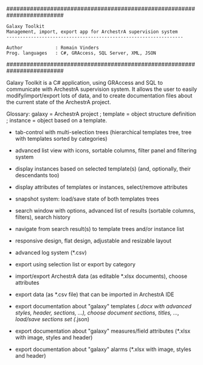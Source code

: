 #########################################################################

    Galaxy Toolkit
    Management, import, export app for ArchestrA supervision system
    -----------------------------------------------------------------
    
    Author            : Romain Vinders
    Prog. languages   : C#, GRAccess, SQL Server, XML, JSON

#########################################################################

Galaxy Toolkit is a C# application, using GRAccess and SQL to communicate with ArchestrA supervision system. 
It allows the user to easily modify/import/export lots of data, and to create documentation files 
about the current state of the ArchestrA project.

Glossary:
galaxy = ArchestrA project ;
template = object structure definition ;
instance = object based on a template.

- tab-control with multi-selection trees (hierarchical templates tree, tree with templates sorted by categories)
- advanced list view with icons, sortable columns, filter panel and filtering system
- display instances based on selected template(s) (and, optionally, their descendants too)
- display attributes of templates or instances, select/remove attributes
- snapshot system: load/save state of both templates trees
- search window with options, advanced list of results (sortable columns, filters), search history
- navigate from search result(s) to template trees and/or instance list
- responsive design, flat design, adjustable and resizable layout
- advanced log system (*.csv)

- export using selection list or export by category
- import/export ArchestrA data (as editable *.xlsx documents), choose attributes
- export data (as *.csv file) that can be imported in ArchestrA IDE
- export documentation about "galaxy" templates (*.docx with advanced styles, header, sections, ...), 
  choose document sections, titles, ..., load/save sections set (*.json)
- export documentation about "galaxy" measures/field attributes (*.xlsx with image, styles and header)
- export documentation about "galaxy" alarms (*.xlsx with image, styles and header)
